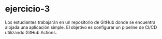 # ejercicio-3
Los estudiantes trabajarán en un repositorio de GitHub donde se encuentra alojada una aplicación simple. El objetivo es configurar un pipeline de CI/CD utilizando GitHub Actions. 
